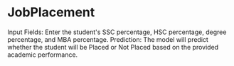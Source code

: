 # JobPlacement
Input Fields: Enter the student's SSC percentage, HSC percentage, degree percentage, and MBA percentage. Prediction: The model will predict whether the student will be Placed or Not Placed based on the provided academic performance.
